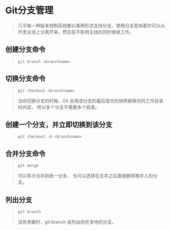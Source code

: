 # Git分支管理
>几乎每一种版本控制系统都以某种形式支持分支。使用分支意味着你可以从开发主线上分离开来，然后在不影响主线的同时继续工作。

## 创建分支命令
>`git branch <branchname>`

## 切换分支命令
>`git checkout <branchname>`

>当你切换分支的时候，Git 会用该分支的最后提交的快照替换你的工作目录的内容， 所以多个分支不需要多个目录。

## 创建一个分支，并立即切换到该分支
>`git checkout -b <branchname>`

## 合并分支命令
>`git merge`

>可以多次合并到统一分支， 也可以选择在合并之后直接删除被并入的分支。

## 列出分支
>`git branch`

>没有参数时，git branch 会列出你在本地的分支。
























